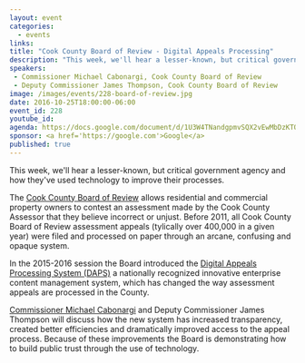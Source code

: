 ```yaml
---
layout: event
categories: 
  - events
links:
title: "Cook County Board of Review - Digital Appeals Processing"
description: "This week, we'll hear a lesser-known, but critical government agency and how they've used technology to improve their processes. Commissioner Michael Cabonargi and Deputy Commissioner James Thompson will discuss how the Cook County Board of Review introduced a new Digital Appeals Processing System that increased transparency, created better efficiencies and dramatically improved access to the appeal process."
speakers:
 - Commissioner Michael Cabonargi, Cook County Board of Review
 - Deputy Commissioner James Thompson, Cook County Board of Review
image: /images/events/228-board-of-review.jpg
date: 2016-10-25T18:00:00-06:00
event_id: 228
youtube_id: 
agenda: https://docs.google.com/document/d/1U3W4TNandgpmvSQX2vEwMbDzKTOdnwY240C6qZ3_FTU/edit#
sponsor: <a href='https://google.com'>Google</a>
published: true
---
```


This week, we'll hear a lesser-known, but critical government agency and how they've used technology to improve their processes. 

The [Cook County Board of Review](http://www.cookcountyboardofreview.com/) allows residential and commercial property owners to contest an assessment made by the Cook County Assessor that they believe incorrect or unjust. Before 2011, all Cook County Board of Review assessment appeals (tylically over 400,000 in a given year) were filed and processed on paper through an arcane, confusing and opaque system.   

In the 2015-2016 session the Board introduced the [Digital Appeals Processing System (DAPS)](https://www.cookcountyil.gov/news/board-review-launches-assessment-appeals-state-art-digital-appeals-processing-system) a nationally recognized innovative enterprise content management system, which has changed the way assessment appeals are processed in the County.  

[Commissioner Michael Cabonargi](https://www.cookcountyil.gov/person/michael-m-cabonargi) and Deputy Commissioner James Thompson will discuss how the new system has increased transparency, created better efficiencies and dramatically improved access to the appeal process.  Because of these improvements the Board is demonstrating how to build public trust through the use of technology.  
